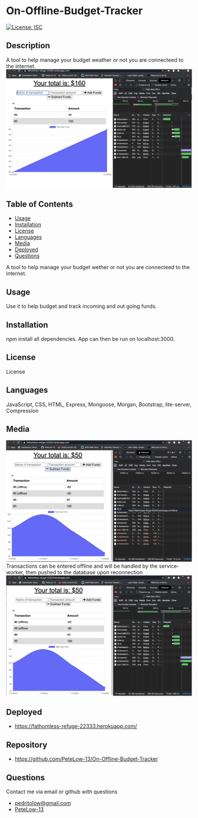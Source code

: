 # On-Offline-Budget-Tracker
[![License: ISC](https://img.shields.io/badge/License-ISC-green.svg)](https://opensource.org/licenses/ISC)
## Description

A tool to help manage your budget weather or not you are connecteed to the internet.
![](public/assets/budget1.png) 
## Table of Contents
- [Usage](#usage)
- [Installation](#installation)
- [License](#license)
- [Languages](#languages)
- [Media](#media)
- [Deployed](#deployed)
- [Questions](#questions)

A tool to help manage your budget wether or not you are connecteed to the internet. 
## Usage

Use it to help budget and track incoming and out going funds.
## Installation

npm install all dependencies. App can then be run on localhost:3000. 
## License

License
## Languages

JavaScript, CSS, HTML, Express, Mongoose, Morgan, Bootstrap, lite-server, Compression
## Media
![](public/assets/budget3.png)
Transactions can be entered offline and will be handled by the service-worker, then pushed to the database upon reconnection
![](public/assets/budget2.png)
## Deployed

- https://fathomless-refuge-22333.herokuapp.com/
## Repository
- https://github.com/PeteLow-13/On-Offline-Budget-Tracker
## Questions

Contact me via email or github with questions
- pedritolow@gmail.com
- [PeteLow-13](http://github.com/PeteLow-13)
